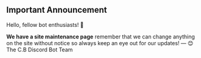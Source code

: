 ---
---

<h2>Important Announcement</h2>
<h>Hello, fellow bot enthusiasts! 🤖</h>
<p>
<b>We have a site maintenance page</b>
remember that we can change anything on the site without notice so always keep an eye out for our updates!
— 😊The C.B Discord Bot Team</p>
<script>
    var endDateString = "2024-06-2"; // Set your end date
</script>
<script src="/announcement.js"></script>